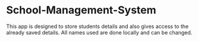 # School-Management-System
This app is designed to store students details and also gives access to the already saved details. All names used are done locally and can be changed. 
